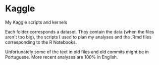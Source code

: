 # Kaggle

My Kaggle scripts and kernels

Each folder corresponds a dataset. They contain the data (when the files aren't too big), the scripts I used to plan my analyses and the .Rmd files corresponding to the R Notebooks.

Unfortunately some of the text in old files and old commits might be in Portuguese. More recent analyses are 100% in English.
